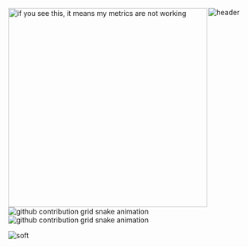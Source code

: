 <!--
### - ⚡ Zdarova 👋  
<p align='center'>
  <img src='https://user-images.githubusercontent.com/5713670/87202985-820dcb80-c2b6-11ea-9f56-7ec461c497c3.gif' width='200'>
</p>
<p align="center"> 
  Visitor count<br>
  <img src="https://profile-counter.glitch.me/rerolll/count.svg" />
</p>

<p align="center">
  <img src="https://github-readme-stats.vercel.app/api?username=rerolll&count_private=true&show_icons=true&theme=buefy" />
</p>

<p align="center">
  <img src="https://github-readme-stats.vercel.app/api/top-langs/?username=rerolll&layout=compact&theme=buefy" />
</p>


[![rerolll's GitHub Stats](https://github-readme-stats.vercel.app/api?username=rerolll&count_private=true&show_icons=true&theme=buefy)](https://github.com/rerolll)
[![rerolll's wakatime stats](https://github-readme-stats.vercel.app/api/wakatime?username=rerolll&layout=compact&theme=buefy)](https://github.com/rerolll)
[![Top Langs](https://github-readme-stats.vercel.app/api/top-langs/?username=rerolll&layout=compact&theme=buefy)](https://github.com/rerolll)
-->

![header](https://capsule-render.vercel.app/api?type=waving&color=gradient&height=256&section=header&text=Hello%20World!&fontSize=75&animation=fadeIn&fontAlignY=38&desc=Welcome%20to%20my%20GitHub%20profile!%20Put%20stars,%20fork%20and%20contribute!&descAlignY=51&descAlign=62)
[<img align="left" width="400" alt="if you see this, it means my metrics are not working" src="https://github.com/rerolll/rerolll/blob/main/github-metrics.svg">](https://github.com/rerolll/rerolll)

![github contribution grid snake animation](https://raw.githubusercontent.com/rerolll/rerolll/output/github-contribution-grid-snake-dark.svg#gh-dark-mode-only)![github contribution grid snake animation](https://raw.githubusercontent.com/rerolll/rerolll/output/github-contribution-grid-snake.svg#gh-light-mode-only)

<!--[![spotify-github-profile](https://spotify-github-profile.vercel.app/api/view?uid=z88g2ishnobkjgkwo6k3yumb4&cover_image=true&theme=default&bar_color_cover=true)](https://spotify-github-profile.vercel.app/api/view?uid=z88g2ishnobkjgkwo6k3yumb4&redirect=true) -->

<!-- [<img align="right" width="350" height="auto" alt="if you see this, it means my metrics are not working" src="https://now-playing-66mfrri4j-rerolll.vercel.app/now-playing">](https://now-playing-66mfrri4j-rerolll.vercel.app/now-playing?open) -->

![soft](https://capsule-render.vercel.app/api?type=soft&color=gradient&text=Come%20again!&fontSize=40&animation=twinkling)
